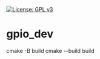 [![License: GPL v3](https://img.shields.io/badge/License-GPLv3-blue.svg)](https://www.gnu.org/licenses/gpl-3.0)
# gpio_dev

cmake -B build
cmake --build build
